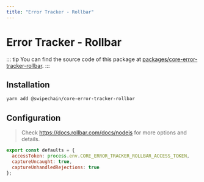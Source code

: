 ```yaml
---
title: "Error Tracker - Rollbar"
---
```


# Error Tracker - Rollbar

::: tip
You can find the source code of this package at [packages/core-error-tracker-rollbar](https://github.com/Swipechain/swipechain-core/tree/develop/packages/core-error-tracker-rollbar).
:::

## Installation

```bash
yarn add @swipechain/core-error-tracker-rollbar
```

## Configuration

> Check https://docs.rollbar.com/docs/nodejs for more options and details.

```js
export const defaults = {
  accessToken: process.env.CORE_ERROR_TRACKER_ROLLBAR_ACCESS_TOKEN,
  captureUncaught: true,
  captureUnhandledRejections: true
};
```

